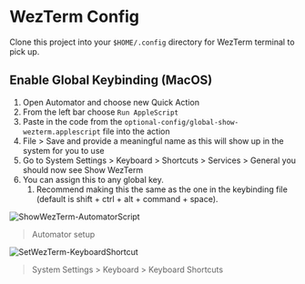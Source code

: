 # WezTerm Config

Clone this project into your `$HOME/.config` directory for WezTerm terminal to pick up.


## Enable Global Keybinding (MacOS)

1. Open Automator and choose new Quick Action
1. From the left bar choose `Run AppleScript`
1. Paste in the code from the `optional-config/global-show-wezterm.applescript` file into the action
1. File > Save and provide a meaningful name as this will show up in the system for you to use
1. Go to System Settings > Keyboard > Shortcuts > Services > General you should now see Show WezTerm
1. You can assign this to any global key.
    1. Recommend making this the same as the one in the keybinding file (default is shift + ctrl + alt + command + space).

![ShowWezTerm-AutomatorScript](https://github.com/jeffcap1/wezterm-config/assets/7104326/8d86caaa-9a2c-42f8-84ed-3e8e2a4e8119)
> Automator setup

![SetWezTerm-KeyboardShortcut](https://github.com/jeffcap1/wezterm-config/assets/7104326/00d743eb-1926-4945-86b6-91ec3958877f)
> System Settings > Keyboard > Keyboard Shortcuts
